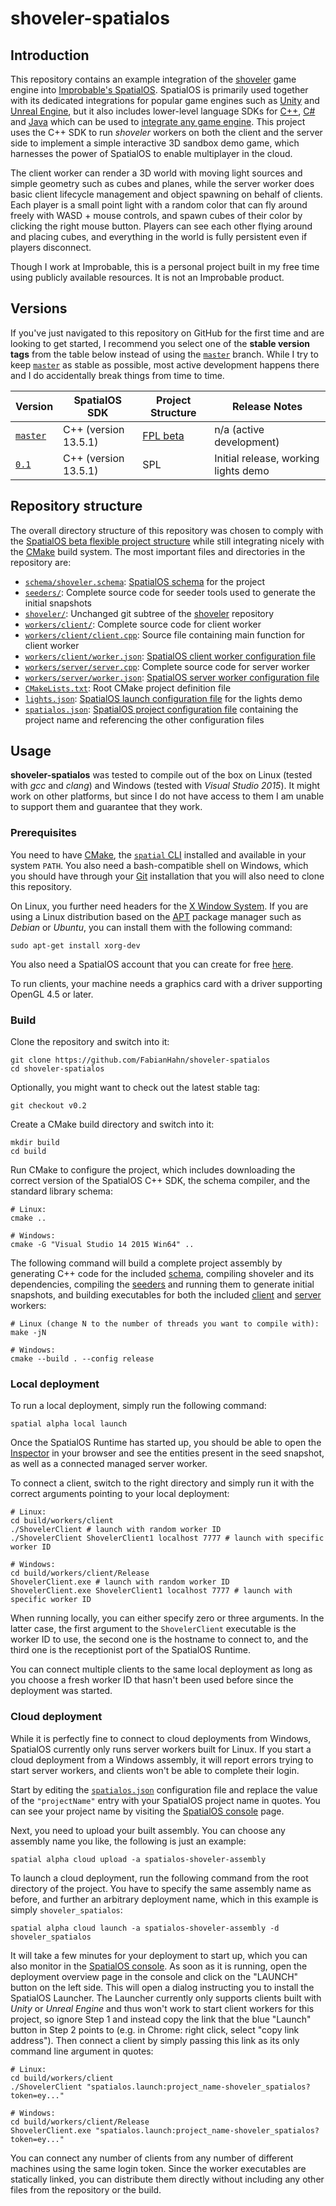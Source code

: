 # shoveler-spatialos

## Introduction

This repository contains an example integration of the [shoveler](https://github.com/FabianHahn/shoveler) game engine into [Improbable's SpatialOS](https://improbable.io/games). SpatialOS is primarily used together with its dedicated integrations for popular game engines such as [Unity](https://unity3d.com/) and [Unreal Engine](https://www.unrealengine.com), but it also includes lower-level language SDKs for [C++](https://docs.improbable.io/reference/13.5/cppsdk/introduction), [C#](https://docs.improbable.io/reference/13.5/csharpsdk/introduction) and [Java](https://docs.improbable.io/reference/13.5/javasdk/introduction) which can be used to [integrate any game engine](https://docs.improbable.io/reference/13.5/shared/byoe/introduction). This project uses the C++ SDK to run _shoveler_ workers on both the client and the server side to implement a simple interactive 3D sandbox demo game, which harnesses the power of SpatialOS to enable multiplayer in the cloud.

The client worker can render a 3D world with moving light sources and simple geometry such as cubes and planes, while the server worker does basic client lifecycle management and object spawning on behalf of clients. Each player is a small point light with a random color that can fly around freely with WASD + mouse controls, and spawn cubes of their color by clicking the right mouse button. Players can see each other flying around and placing cubes, and everything in the world is fully persistent even if players disconnect.

Though I work at Improbable, this is a personal project built in my free time using publicly available resources. It is not an Improbable product.

## Versions

If you've just navigated to this repository on GitHub for the first time and are looking to get started, I recommend you select one of the **stable version tags** from the table below instead of using the [`master`](https://github.com/FabianHahn/shoveler-spatialos/tree/master) branch. While I try to keep [`master`](https://github.com/FabianHahn/shoveler-spatialos/tree/master) as stable as possible, most active development happens there and I do accidentally break things from time to time.

| Version | SpatialOS SDK | Project Structure | Release Notes |
| --- | --- | --- | --- |
| [`master`](https://github.com/FabianHahn/shoveler-spatialos/tree/master) | C++ (version 13.5.1) | [FPL beta](https://docs.improbable.io/reference/13.6/shared/flexible-project-layout/introduction) | n/a (active development) |
| [`0.1`](https://github.com/FabianHahn/shoveler-spatialos/tree/v0.1) | C++ (version 13.5.1) | SPL | Initial release, working lights demo |

## Repository structure

The overall directory structure of this repository was chosen to comply with the [SpatialOS beta flexible project structure](https://docs.improbable.io/reference/13.6/shared/flexible-project-layout/introduction) while still integrating nicely with the [CMake](https://cmake.org/) build system. The most important files and directories in the repository are:
 * [`schema/shoveler.schema`](schema/shoveler.schema): [SpatialOS schema](https://docs.improbable.io/reference/13.5/shared/schema/introduction#schema-introduction) for the project
 * [`seeders/`](seeders/): Complete source code for seeder tools used to generate the initial snapshots
 * [`shoveler/`](shoveler/): Unchanged git subtree of the [shoveler](https://github.com/FabianHahn/shoveler) repository
 * [`workers/client/`](workers/client/): Complete source code for client worker
 * [`workers/client/client.cpp`](workers/client/client.cpp): Source file containing main function for client worker
 * [`workers/client/worker.json`](workers/client/worker.json): [SpatialOS client worker configuration file](https://docs.improbable.io/reference/13.6/shared/flexible-project-layout/reference/client-worker-configuration)
 * [`workers/server/server.cpp`](workers/server/server.cpp): Complete source code for server worker
 * [`workers/server/worker.json`](workers/server/worker.json): [SpatialOS server worker configuration file](https://docs.improbable.io/reference/13.6/shared/flexible-project-layout/reference/server-worker-configuration)
 * [`CMakeLists.txt`](CMakeLists.txt): Root CMake project definition file
 * [`lights.json`](lights.json): [SpatialOS launch configuration file](https://docs.improbable.io/reference/13.6/shared/flexible-project-layout/reference/launch-configuration) for the lights demo
 * [`spatialos.json`](spatialos.json): [SpatialOS project configuration file](https://docs.improbable.io/reference/13.6/shared/flexible-project-layout/reference/project-configuration) containing the project name and referencing the other configuration files

## Usage

**shoveler-spatialos** was tested to compile out of the box on Linux (tested with _gcc_ and _clang_) and Windows (tested with _Visual Studio 2015_). It might work on other platforms, but since I do not have access to them I am unable to support them and guarantee that they work.

### Prerequisites

You need to have [CMake](https://cmake.org/), the [`spatial` CLI](https://docs.improbable.io/reference/13.1/shared/spatial-cli-introduction) installed and available in your system `PATH`. You also need a bash-compatible shell on Windows, which you should have through your [Git](https://git-scm.com/) installation that you will also need to clone this repository.

On Linux, you further need headers for the [X Window System](http://www.opengroup.org/tech/desktop/x-window-system/). If you are using a Linux distribution based on the [APT](https://wiki.debian.org/Apt) package manager such as _Debian_ or _Ubuntu_, you can install them with the following command:
```
sudo apt-get install xorg-dev
```

You also need a SpatialOS account that you can create for free [here](https://improbable.io/get-spatialos).

To run clients, your machine needs a graphics card with a driver supporting OpenGL 4.5 or later.

### Build

Clone the repository and switch into it:
```
git clone https://github.com/FabianHahn/shoveler-spatialos
cd shoveler-spatialos
```

Optionally, you might want to check out the latest stable tag:
```
git checkout v0.2
```

Create a CMake build directory and switch into it:
```
mkdir build
cd build
```

Run CMake to configure the project, which includes downloading the correct version of the SpatialOS C++ SDK, the schema compiler, and the standard library schema:
```
# Linux:
cmake ..

# Windows:
cmake -G "Visual Studio 14 2015 Win64" ..
```

The following command will build a complete project assembly by generating C++ code for the included [schema](schema/shoveler.schema), compiling shoveler and its dependencies, compiling the [seeders](workers/seeders) and running them to generate initial snapshots, and building executables for both the included [client](workers/client/client.cpp) and [server](workers/server/server.cpp) workers:
```
# Linux (change N to the number of threads you want to compile with):
make -jN

# Windows:
cmake --build . --config release

```

### Local deployment

To run a local deployment, simply run the following command:
```
spatial alpha local launch
```

Once the SpatialOS Runtime has started up, you should be able to open the [Inspector](http://localhost:21000/inspector) in your browser and see the entities present in the seed snapshot, as well as a connected managed server worker.

To connect a client, switch to the right directory and simply run it with the correct arguments pointing to your local deployment:
```
# Linux:
cd build/workers/client
./ShovelerClient # launch with random worker ID
./ShovelerClient ShovelerClient1 localhost 7777 # launch with specific worker ID

# Windows:
cd build/workers/client/Release
ShovelerClient.exe # launch with random worker ID
ShovelerClient.exe ShovelerClient1 localhost 7777 # launch with specific worker ID
```

When running locally, you can either specify zero or three arguments. In the latter case, the first argument to the `ShovelerClient` executable is the worker ID to use, the second one is the hostname to connect to, and the third one is the receptionist port of the SpatialOS Runtime.

You can connect multiple clients to the same local deployment as long as you choose a fresh worker ID that hasn't been used before since the deployment was started.

### Cloud deployment

While it is perfectly fine to connect to cloud deployments from Windows, SpatialOS currently only runs server workers built for Linux. If you start a cloud deployment from a Windows assembly, it will report errors trying to start server workers, and clients won't be able to complete their login.

Start by editing the [`spatialos.json`](spatialos.json) configuration file and replace the value of the `"projectName"` entry with your SpatialOS project name in quotes. You can see your project name by visiting the [SpatialOS console](https://console.improbable.io/projects) page.

Next, you need to upload your built assembly. You can choose any assembly name you like, the following is just an example:
```
spatial alpha cloud upload -a spatialos-shoveler-assembly
```

To launch a cloud deployment, run the following command from the root directory of the project. You have to specify the same assembly name as before, and further an arbitrary deployment name, which in this example is simply `shoveler_spatialos`:
```
spatial alpha cloud launch -a spatialos-shoveler-assembly -d shoveler_spatialos
```

It will take a few minutes for your deployment to start up, which you can also monitor in the [SpatialOS console](https://console.improbable.io/projects). As soon as it is running, open the deployment overview page in the console and click on the "LAUNCH" button on the left side. This will open a dialog instructing you to install the SpatialOS Launcher. The Launcher currently only supports clients built with _Unity_ or _Unreal Engine_ and thus won't work to start client workers for this project, so ignore Step 1 and instead copy the link that the blue "Launch" button in Step 2 points to (e.g. in Chrome: right click, select "copy link address"). Then connect a client by simply passing this link as its only command line argument in quotes:
```
# Linux:
cd build/workers/client
./ShovelerClient "spatialos.launch:project_name-shoveler_spatialos?token=ey..."

# Windows:
cd build/workers/client/Release
ShovelerClient.exe "spatialos.launch:project_name-shoveler_spatialos?token=ey..."
```

You can connect any number of clients from any number of different machines using the same login token. Since the worker executables are statically linked, you can distribute them directly without including any other files from the repository or the build.
